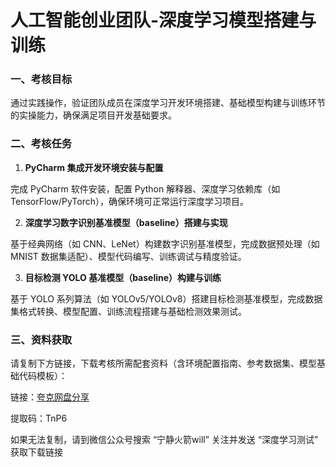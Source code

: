 # 人工智能创业团队-深度学习模型搭建与训练

### 一、考核目标

通过实践操作，验证团队成员在深度学习开发环境搭建、基础模型构建与训练环节的实操能力，确保满足项目开发基础要求。

### 二、考核任务

1. **PyCharm 集成开发环境安装与配置**

完成 PyCharm 软件安装，配置 Python 解释器、深度学习依赖库（如 TensorFlow/PyTorch），确保环境可正常运行深度学习项目。

2. **深度学习数字识别基准模型（baseline）搭建与实现**

基于经典网络（如 CNN、LeNet）构建数字识别基准模型，完成数据预处理（如 MNIST 数据集适配）、模型代码编写、训练调试与精度验证。

3. **目标检测 YOLO 基准模型（baseline）构建与训练**

基于 YOLO 系列算法（如 YOLOv5/YOLOv8）搭建目标检测基准模型，完成数据集格式转换、模型配置、训练流程搭建与基础检测效果测试。

### 三、资料获取

请复制下方链接，下载考核所需配套资料（含环境配置指南、参考数据集、模型基础代码模板）：

链接：[夸克网盘分享](https://pan.quark.cn/s/2d1c3754c9cd?pwd=TnP6)

提取码：TnP6

如果无法复制，请到微信公众号搜索 
“宁静火箭will”
关注并发送 “深度学习测试” 获取下载链接
